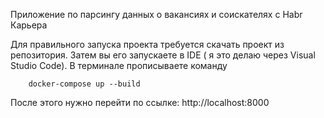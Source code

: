Приложение по парсингу данных о вакансиях и соискателях с Habr Карьера


Для правильного запуска проекта требуется скачать проект из репозитория. Затем вы его запускаете в IDE ( я это делаю через Visual Studio Code). В терминале прописываете команду 

        docker-compose up --build


После этого нужно перейти по ссылке: http://localhost:8000
